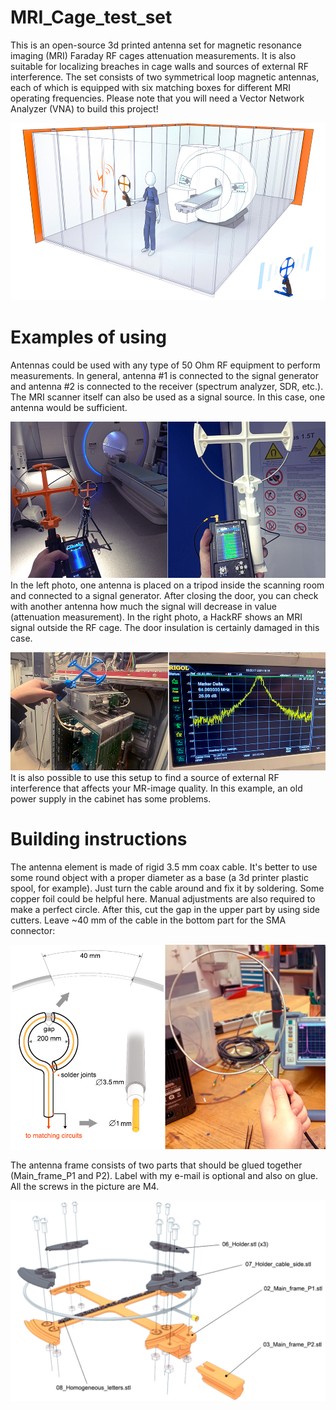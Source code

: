 # MRI_Cage_test_set
This is an open-source 3d printed antenna set for magnetic resonance imaging (MRI) Faraday RF cages attenuation measurements. It is also suitable for localizing breaches in cage walls and sources of external RF interference. The set consists of two symmetrical loop magnetic antennas, each of which is equipped with six matching boxes for different MRI operating frequencies. Please note that you will need a Vector Network Analyzer (VNA) to build this project!

![Antenna set example picture](/Pictures/01_Cage.jpg)


# Examples of using
Antennas could be used with any type of 50 Ohm RF equipment to perform measurements. In general, antenna #1 is connected to the signal generator and antenna #2 is connected to the receiver (spectrum analyzer, SDR, etc.). The MRI scanner itself can also be used as a signal source. In this case, one antenna would be sufficient.

![Measurements example picture](/Pictures/02_Tests.jpg)
In the left photo, one antenna is placed on a tripod inside the scanning room and connected to a signal generator. After closing the door, you can check with another antenna how much the signal will decrease in value (attenuation measurement). In the right photo, a HackRF shows an MRI signal outside the RF cage. The door insulation is certainly  damaged in this case.

![Interference example picture](/Pictures/02_Tests2.jpg)
It is also possible to use this setup to find a source of external RF interference that affects your MR-image quality. In this example, an old power supply in the cabinet has some problems.


# Building instructions
The antenna element is made of rigid 3.5 mm coax cable. It's better to use some round object with a proper diameter as a base (a 3d printer plastic spool, for example). Just turn the cable around and fix it by soldering. Some copper foil could be helpful here. Manual adjustments are also required to make a perfect circle. After this, cut the gap in the upper part by using side cutters. Leave ~40 mm of the cable in the bottom part for the SMA connector:

![Antenna element](/Pictures/03_Antenna-element.jpg)

The antenna frame consists of two parts that should be glued together (Main_frame_P1 and P2). Label with my e-mail is optional and also on glue. All the screws in the picture are M4.

![Antenna frame](/Pictures/04_Main_frame.jpg)


